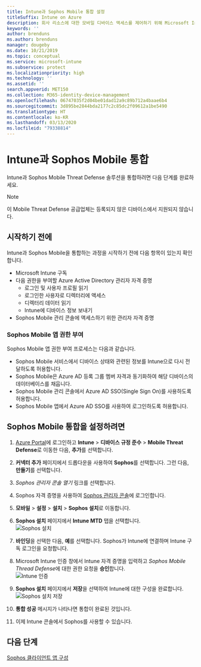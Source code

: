 ```yaml
---
title: Intune과 Sophos Mobile 통합 설정
titleSuffix: Intune on Azure
description: 회사 리소스에 대한 모바일 디바이스 액세스를 제어하기 위해 Microsoft Intune을 사용하여 Sophos Mobile 솔루션을 설정하는 방법입니다.
keywords: ''
author: brenduns
ms.author: brenduns
manager: dougeby
ms.date: 10/21/2019
ms.topic: conceptual
ms.service: microsoft-intune
ms.subservice: protect
ms.localizationpriority: high
ms.technology: ''
ms.assetid: ''
search.appverid: MET150
ms.collection: M365-identity-device-management
ms.openlocfilehash: 06747035f2d04be01dad12a9c89b712a4baae6b4
ms.sourcegitcommit: 3d895be2844bda2177c2c85dc2f09612a1be5490
ms.translationtype: HT
ms.contentlocale: ko-KR
ms.lasthandoff: 03/13/2020
ms.locfileid: "79338814"
---
```

# <a name="integrate-sophos-mobile-with-intune"></a>Intune과 Sophos Mobile 통합  

Intune과 Sophos Mobile Threat Defense 솔루션을 통합하려면 다음 단계를 완료하세요.  

> [!NOTE]
> 이 Mobile Threat Defense 공급업체는 등록되지 않은 디바이스에서 지원되지 않습니다.

## <a name="before-you-begin"></a>시작하기 전에  

Intune과 Sophos Mobile을 통합하는 과정을 시작하기 전에 다음 항목이 있는지 확인합니다.  
- Microsoft Intune 구독  
- 다음 권한을 부여할 Azure Active Directory 관리자 자격 증명  
  - 로그인 및 사용자 프로필 읽기  
  - 로그인한 사용자로 디렉터리에 액세스  
  - 디렉터리 데이터 읽기  
  - Intune에 디바이스 정보 보내기  
- Sophos Mobile 관리 콘솔에 액세스하기 위한 관리자 자격 증명  


### <a name="sophos-mobile-app-authorization"></a>Sophos Mobile 앱 권한 부여  
  
Sophos Mobile 앱 권한 부여 프로세스는 다음과 같습니다.  
- Sophos Mobile 서비스에서 디바이스 상태와 관련된 정보를 Intune으로 다시 전달하도록 허용합니다.  
- Sophos Mobile은 Azure AD 등록 그룹 멤버 자격과 동기화하여 해당 디바이스의 데이터베이스를 채웁니다.  
- Sophos Mobile 관리 콘솔에서 Azure AD SSO(Single Sign On)를 사용하도록 허용합니다.  
- Sophos Mobile 앱에서 Azure AD SSO를 사용하여 로그인하도록 허용합니다.  


## <a name="to-set-up-sophos-mobile-integration"></a>Sophos Mobile 통합을 설정하려면  

1. [Azure Portal]( https://portal.azure.com/)에 로그인하고 **Intune** > **디바이스 규정 준수** > **Mobile Threat Defense**로 이동한 다음, **추가**를 선택합니다.  
2. **커넥터 추가** 페이지에서 드롭다운을 사용하여 **Sophos**를 선택합니다. 그런 다음, **만들기**를 선택합니다.  
3. *Sophos 관리자 콘솔 열기* 링크를 선택합니다.  
4. Sophos 자격 증명을 사용하여 [Sophos 관리자 콘솔](https://central.sophos.com/)에 로그인합니다.  
5. **모바일** > **설정** > **설치** > **Sophos 설치**로 이동합니다.  
6. **Sophos 설치** 페이지에서 **Intune MTD** 탭을 선택합니다.  
   ![Sophos 설치](./media/sophos-mtd-connector-integration/sophos-setup.png) 
 
7. **바인딩**을 선택한 다음, **예**를 선택합니다. Sophos가 Intune에 연결하며 Intune 구독 로그인을 요청합니다. 
8. Microsoft Intune 인증 창에서 Intune 자격 증명을 입력하고 *Sophos Mobile Thread Defense*에 대한 권한 요청을 **승인**합니다.  
   ![Intune 인증](./media/sophos-mtd-connector-integration/intune-authentication.png)

9. **Sophos 설치** 페이지에서 **저장**을 선택하여 Intune에 대한 구성을 완료합니다.  
   ![Sophos 설치 저장](./media/sophos-mtd-connector-integration/save-sophos-configuration.png)  

1. **통합 성공** 메시지가 나타나면 통합이 완료된 것입니다.  
1. 이제 Intune 콘솔에서 Sophos를 사용할 수 있습니다.  


## <a name="next-steps"></a>다음 단계  
[Sophos 클라이언트 앱 구성](mtd-apps-ios-app-configuration-policy-add-assign.md)
